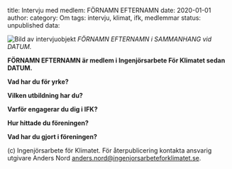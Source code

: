 title: Intervju med medlem: FÖRNAMN EFTERNAMN
date: 2020-01-01
author:
category: Om
tags: intervju, klimat, ifk, medlemmar
status: unpublished
data:

<div class="post-image-left">
    <img alt="Bild av intervjuobjekt" src="data/INTERVJUBILD" />
    <em>FÖRNAMN EFTERNAMN i SAMMANHANG vid DATUM.</em>
</div>

**FÖRNAMN EFTERNAMN är medlem i Ingenjörsarbete För Klimatet sedan DATUM.**

**Vad har du för yrke?**

**Vilken utbildning har du?**

**Varför engagerar du dig i IFK?**

**Hur hittade du föreningen?**

**Vad har du gjort i föreningen?**

(c) Ingenjörsarbete för Klimatet. För återpublicering kontakta ansvarig utgivare
Anders Nord [anders.nord@ingenjorsarbeteforklimatet.se](mailto:anders.nord@ingenjorsarbeteforklimatet.se).
